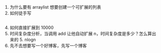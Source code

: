 1. 为什么要有 arraylist
     想要创建一个可扩展的列表
2. 如何徒手写
``` java

```
4. 如何直接扩展到 10000
5. 时间复杂度分析，当调用 add 让他自动扩展 n，时间复杂度是多少？怎么算出来的  5. nlogn
6. 先不去想要写一个好博客，先写一个博客

